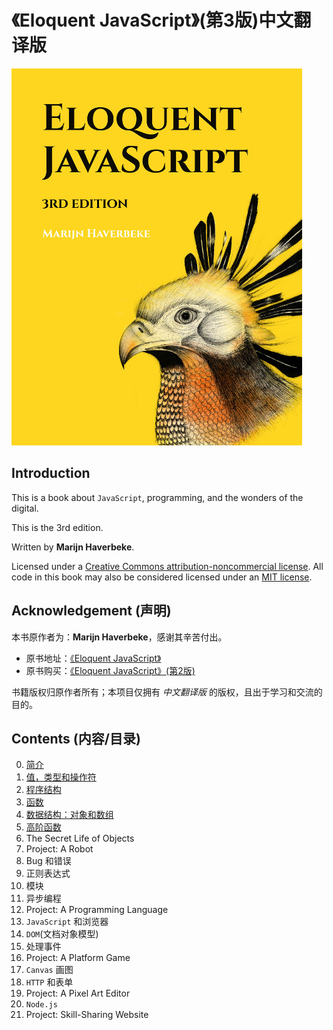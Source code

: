 # 《Eloquent JavaScript》(第3版)中文翻译版

![cover][cover]

## Introduction

This is a book about `JavaScript`, programming, and the wonders of the digital.

This is the 3rd edition.

Written by **Marijn Haverbeke**.

Licensed under a [Creative Commons attribution-noncommercial license][cc]. All code in this book may also be considered licensed under an [MIT license][mit].

## Acknowledgement (声明)

本书原作者为：**Marijn Haverbeke**，感谢其辛苦付出。

* 原书地址：[《Eloquent JavaScript》][ejs]
* 原书购买：[《Eloquent JavaScript》(第2版)][ejs2]

书籍版权归原作者所有；本项目仅拥有 *中文翻译版* 的版权，且出于学习和交流的目的。

## Contents (内容/目录)

0. [简介][link_chapter_0]
1. [值，类型和操作符][link_chapter_1]
1. [程序结构][link_chapter_2]
1. [函数][link_chapter_3]
1. [数据结构：对象和数组][link_chapter_4]
1. [高阶函数][link_chapter_5]
1. The Secret Life of Objects
1. Project: A Robot
1. Bug 和错误
1. 正则表达式
1. 模块
1. 异步编程
1. Project: A Programming Language
1. `JavaScript` 和浏览器
1. `DOM`(文档对象模型)
1. 处理事件
1. Project: A Platform Game
1. `Canvas` 画图
1. `HTTP` 和表单
1. Project: A Pixel Art Editor
1. `Node.js`
1. Project: Skill-Sharing Website

[cover]: assets/cover.jpg
[cc]: http://creativecommons.org/licenses/by-nc/3.0/
[mit]: http://opensource.org/licenses/MIT
[ejs]: http://eloquentjavascript.net/
[ejs2]: https://www.amazon.com/Eloquent-JavaScript-2nd-Ed-Introduction/dp/1593275846
[link_chapter_0]: Part_0_Introduction/00_intro.md
[link_chapter_1]: Part_1_Language/01_values.md
[link_chapter_2]: Part_1_Language/02_program_structure.md
[link_chapter_3]: Part_1_Language/03_functions.md
[link_chapter_4]: Part_1_Language/04_data.md
[link_chapter_5]: Part_1_Language/05_higher_order.md
